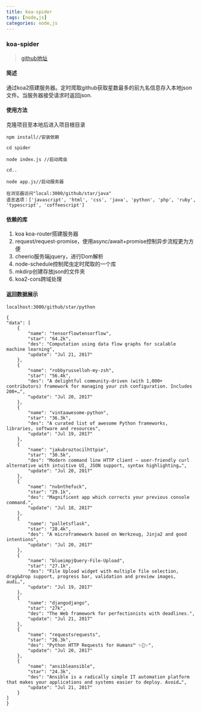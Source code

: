 ```yaml
---
title: koa-spider
tags: [node,js]
categories: node,js
---
```

### koa-spider
>[github地址](https://github.com/hackerwen/koa-spider)
#### 简述
通过koa2搭建服务器。定时爬取github获取星数最多的前九名信息存入本地json文件。当服务器接受请求时返回json.

#### 使用方法
克隆项目至本地后进入项目根目录

    npm install//安装依赖

    cd spider

    node index.js //启动爬虫

    cd..

    node app.js//启动服务器

    在浏览器访问"local:3000/github/star/java" 
    语言选项：['javascript', 'html', 'css', 'java', 'python', 'php', 'ruby', 'typescript', 'coffeescript']

#### 依赖的库

1. koa koa-router搭建服务器
2. request/request-promise，使用async/await+promise控制异步流程更为方便
3. cheerio服务端jquery，进行Dom解析
4. node-schedule控制爬虫定时爬取的一个库
5. mkdirp创建存放json的文件夹
6. koa2-cors跨域处理

#### 返回数据展示

    localhost:3000/github/star/python

    {
    "data": [
        {
            "name": "tensorflowtensorflow",
            "star": "64.2k",
            "des": "Computation using data flow graphs for scalable machine learning",
            "update": "Jul 21, 2017"
        },
        {
            "name": "robbyrusselloh-my-zsh",
            "star": "56.4k",
            "des": "A delightful community-driven (with 1,000+ contributors) framework for managing your zsh configuration. Includes 200+…",
            "update": "Jul 20, 2017"
        },
        {
            "name": "vintaawesome-python",
            "star": "36.3k",
            "des": "A curated list of awesome Python frameworks, libraries, software and resources",
            "update": "Jul 19, 2017"
        },
        {
            "name": "jakubroztocilhttpie",
            "star": "30.5k",
            "des": "Modern command line HTTP client – user-friendly curl alternative with intuitive UI, JSON support, syntax highlighting…",
            "update": "Jul 20, 2017"
        },
        {
            "name": "nvbnthefuck",
            "star": "29.1k",
            "des": "Magnificent app which corrects your previous console command.",
            "update": "Jul 18, 2017"
        },
        {
            "name": "palletsflask",
            "star": "28.4k",
            "des": "A microframework based on Werkzeug, Jinja2 and good intentions",
            "update": "Jul 20, 2017"
        },
        {
            "name": "blueimpjQuery-File-Upload",
            "star": "27.1k",
            "des": "File Upload widget with multiple file selection, drag&drop support, progress bar, validation and preview images, audi…",
            "update": "Jul 19, 2017"
        },
        {
            "name": "djangodjango",
            "star": "27k",
            "des": "The Web framework for perfectionists with deadlines.",
            "update": "Jul 21, 2017"
        },
        {
            "name": "requestsrequests",
            "star": "26.3k",
            "des": "Python HTTP Requests for Humans™ ✨🍰✨",
            "update": "Jul 20, 2017"
        },
        {
            "name": "ansibleansible",
            "star": "24.3k",
            "des": "Ansible is a radically simple IT automation platform that makes your applications and systems easier to deploy. Avoid…",
            "update": "Jul 21, 2017"
        }
    ]
    }
